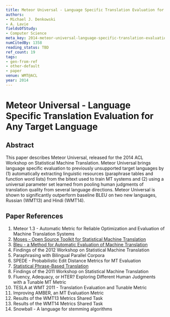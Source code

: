 ```yaml
---
title: Meteor Universal - Language Specific Translation Evaluation for Any Target Language
authors:
- Michael J. Denkowski
- A. Lavie
fieldsOfStudy:
- Computer Science
meta_key: 2014-meteor-universal-language-specific-translation-evaluation-for-any-target-language
numCitedBy: 1358
reading_status: TBD
ref_count: 19
tags:
- gen-from-ref
- other-default
- paper
venue: WMT@ACL
year: 2014
---
```


# Meteor Universal - Language Specific Translation Evaluation for Any Target Language

## Abstract

This paper describes Meteor Universal, released for the 2014 ACL Workshop on Statistical Machine Translation. Meteor Universal brings language specific evaluation to previously unsupported target languages by (1) automatically extracting linguistic resources (paraphrase tables and function word lists) from the bitext used to train MT systems and (2) using a universal parameter set learned from pooling human judgments of translation quality from several language directions. Meteor Universal is shown to significantly outperform baseline BLEU on two new languages, Russian (WMT13) and Hindi (WMT14).

## Paper References

1. Meteor 1.3 - Automatic Metric for Reliable Optimization and Evaluation of Machine Translation Systems
2. [Moses - Open Source Toolkit for Statistical Machine Translation](2007-moses-open-source-toolkit-for-statistical-machine-translation)
3. [Bleu - a Method for Automatic Evaluation of Machine Translation](2002-bleu-a-method-for-automatic-evaluation-of-machine-translation)
4. Findings of the 2012 Workshop on Statistical Machine Translation
5. Paraphrasing with Bilingual Parallel Corpora
6. SPEDE - Probabilistic Edit Distance Metrics for MT Evaluation
7. [Statistical Phrase-Based Translation](2003-statistical-phrase-based-translation)
8. Findings of the 2011 Workshop on Statistical Machine Translation
9. Fluency, Adequacy, or HTER? Exploring Different Human Judgments with a Tunable MT Metric
10. TESLA at WMT 2011 - Translation Evaluation and Tunable Metric
11. Improving AMBER, an MT Evaluation Metric
12. Results of the WMT13 Metrics Shared Task
13. Results of the WMT14 Metrics Shared Task
14. Snowball - A language for stemming algorithms
